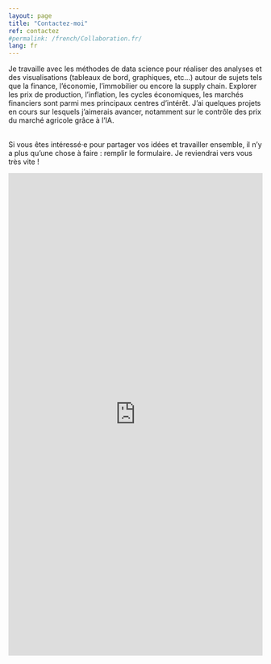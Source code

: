 ```yaml
---
layout: page
title: "Contactez-moi"
ref: contactez
#permalink: /french/Collaboration.fr/
lang: fr
---
```


Je travaille avec les méthodes de data science pour réaliser des analyses et des visualisations (tableaux de bord, graphiques, etc…) autour de sujets tels que la finance, l’économie, l’immobilier ou encore la supply chain. Explorer les prix de production, l’inflation, les cycles économiques, les marchés financiers sont parmi mes principaux centres d’intérêt.  J’ai quelques projets en cours sur lesquels j’aimerais avancer, notamment sur le contrôle des prix du marché agricole grâce à l’IA.
<br><br>

Si vous êtes  intéressé·e pour partager vos idées et travailler ensemble, il n’y a plus qu’une chose à faire : remplir le formulaire. Je reviendrai vers vous très vite !

<iframe src="https://docs.google.com/forms/d/e/1FAIpQLSfCG2x_XmpZEqxeKVdVXykoZB-osMNtnJEDWiopbzV9HcmCEA/viewform?embedded=true" width="100%" height="956" frameborder="0" marginheight="0" marginwidth="0">Loading...</iframe>
